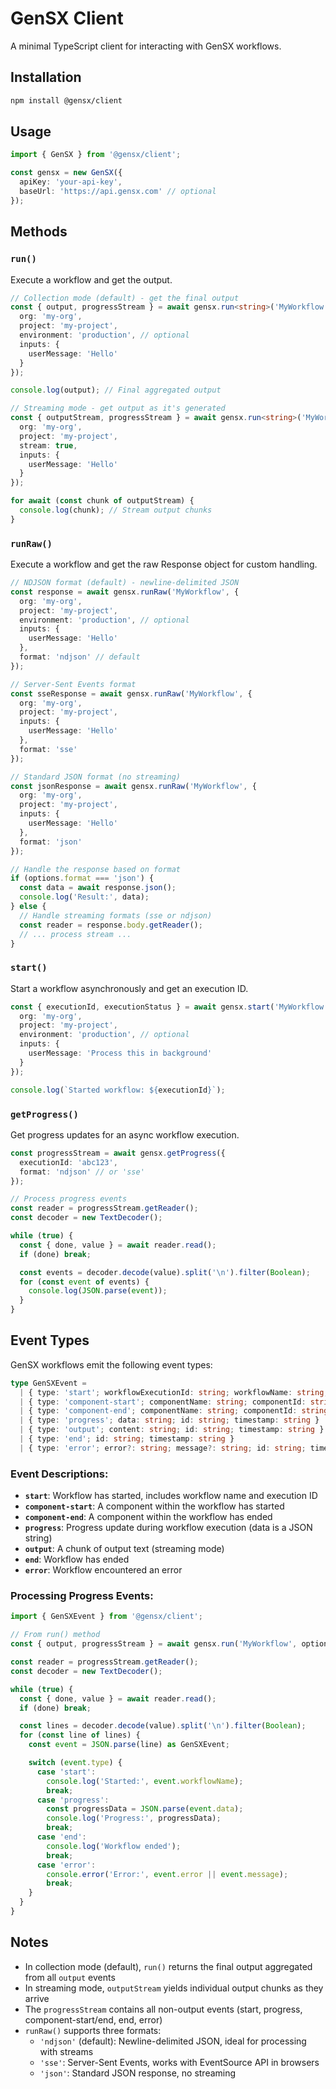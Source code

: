 # GenSX Client

A minimal TypeScript client for interacting with GenSX workflows.

## Installation

```bash
npm install @gensx/client
```

## Usage

```typescript
import { GenSX } from '@gensx/client';

const gensx = new GenSX({
  apiKey: 'your-api-key',
  baseUrl: 'https://api.gensx.com' // optional
});
```

## Methods

### `run()`

Execute a workflow and get the output.

```typescript
// Collection mode (default) - get the final output
const { output, progressStream } = await gensx.run<string>('MyWorkflow', {
  org: 'my-org',
  project: 'my-project',
  environment: 'production', // optional
  inputs: {
    userMessage: 'Hello'
  }
});

console.log(output); // Final aggregated output

// Streaming mode - get output as it's generated
const { outputStream, progressStream } = await gensx.run<string>('MyWorkflow', {
  org: 'my-org',
  project: 'my-project',
  stream: true,
  inputs: {
    userMessage: 'Hello'
  }
});

for await (const chunk of outputStream) {
  console.log(chunk); // Stream output chunks
}
```

### `runRaw()`

Execute a workflow and get the raw Response object for custom handling.

```typescript
// NDJSON format (default) - newline-delimited JSON
const response = await gensx.runRaw('MyWorkflow', {
  org: 'my-org',
  project: 'my-project',
  environment: 'production', // optional
  inputs: {
    userMessage: 'Hello'
  },
  format: 'ndjson' // default
});

// Server-Sent Events format
const sseResponse = await gensx.runRaw('MyWorkflow', {
  org: 'my-org',
  project: 'my-project',
  inputs: {
    userMessage: 'Hello'
  },
  format: 'sse'
});

// Standard JSON format (no streaming)
const jsonResponse = await gensx.runRaw('MyWorkflow', {
  org: 'my-org',
  project: 'my-project',
  inputs: {
    userMessage: 'Hello'
  },
  format: 'json'
});

// Handle the response based on format
if (options.format === 'json') {
  const data = await response.json();
  console.log('Result:', data);
} else {
  // Handle streaming formats (sse or ndjson)
  const reader = response.body.getReader();
  // ... process stream ...
}
```

### `start()`

Start a workflow asynchronously and get an execution ID.

```typescript
const { executionId, executionStatus } = await gensx.start('MyWorkflow', {
  org: 'my-org',
  project: 'my-project',
  environment: 'production', // optional
  inputs: {
    userMessage: 'Process this in background'
  }
});

console.log(`Started workflow: ${executionId}`);
```

### `getProgress()`

Get progress updates for an async workflow execution.

```typescript
const progressStream = await gensx.getProgress({
  executionId: 'abc123',
  format: 'ndjson' // or 'sse'
});

// Process progress events
const reader = progressStream.getReader();
const decoder = new TextDecoder();

while (true) {
  const { done, value } = await reader.read();
  if (done) break;

  const events = decoder.decode(value).split('\n').filter(Boolean);
  for (const event of events) {
    console.log(JSON.parse(event));
  }
}
```

## Event Types

GenSX workflows emit the following event types:

```typescript
type GenSXEvent =
  | { type: 'start'; workflowExecutionId: string; workflowName: string; id: string; timestamp: string }
  | { type: 'component-start'; componentName: string; componentId: string; id: string; timestamp: string }
  | { type: 'component-end'; componentName: string; componentId: string; id: string; timestamp: string }
  | { type: 'progress'; data: string; id: string; timestamp: string }
  | { type: 'output'; content: string; id: string; timestamp: string }
  | { type: 'end'; id: string; timestamp: string }
  | { type: 'error'; error?: string; message?: string; id: string; timestamp: string };
```

### Event Descriptions:
- **`start`**: Workflow has started, includes workflow name and execution ID
- **`component-start`**: A component within the workflow has started
- **`component-end`**: A component within the workflow has ended
- **`progress`**: Progress update during workflow execution (data is a JSON string)
- **`output`**: A chunk of output text (streaming mode)
- **`end`**: Workflow has ended
- **`error`**: Workflow encountered an error

### Processing Progress Events:

```typescript
import { GenSXEvent } from '@gensx/client';

// From run() method
const { output, progressStream } = await gensx.run('MyWorkflow', options);

const reader = progressStream.getReader();
const decoder = new TextDecoder();

while (true) {
  const { done, value } = await reader.read();
  if (done) break;

  const lines = decoder.decode(value).split('\n').filter(Boolean);
  for (const line of lines) {
    const event = JSON.parse(line) as GenSXEvent;

    switch (event.type) {
      case 'start':
        console.log('Started:', event.workflowName);
        break;
      case 'progress':
        const progressData = JSON.parse(event.data);
        console.log('Progress:', progressData);
        break;
      case 'end':
        console.log('Workflow ended');
        break;
      case 'error':
        console.error('Error:', event.error || event.message);
        break;
    }
  }
}
```

## Notes

- In collection mode (default), `run()` returns the final output aggregated from all `output` events
- In streaming mode, `outputStream` yields individual output chunks as they arrive
- The `progressStream` contains all non-output events (start, progress, component-start/end, end, error)
- `runRaw()` supports three formats:
  - `'ndjson'` (default): Newline-delimited JSON, ideal for processing with streams
  - `'sse'`: Server-Sent Events, works with EventSource API in browsers
  - `'json'`: Standard JSON response, no streaming
